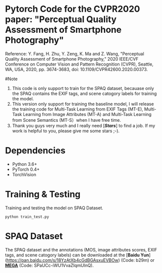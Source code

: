 # Pytorch Code for the CVPR2020 paper: "Perceptual Quality Assessment of Smartphone Photography"
Reference: Y. Fang, H. Zhu, Y. Zeng, K. Ma and Z. Wang, "Perceptual Quality Assessment of Smartphone Photography,"
2020 IEEE/CVF Conference on Computer Vision and Pattern Recognition (CVPR), Seattle, WA, USA, 2020, pp. 3674-3683, doi: 10.1109/CVPR42600.2020.00373.

#Note
1. This code is only support to train for the SPAQ dataset, becauase only the SPAQ contains the EXIF tags, and scene catogory labels for training the model.
2. This version only support for training the baseline model, I will release the training code for Multi-Task Learning from EXIF Tags (MT-E), Multi-Task Learning from Image Attributes (MT-A)
and Multi-Task Learning from Scene Semantics (MT-S）when I have free time.
3. Thank you guys very much and I really need [***Stars***] to find a job. If my work is helpful to you, please give me some stars ;-).

# Dependencies
- Python 3.6+
- PyTorch 0.4+
- TorchVision

# Training & Testing
Training and testing the model on SPAQ Dataset.
```
python train_test.py
```
# SPAQ Dataset
The SPAQ dataset and the annotations (MOS, image attributes scores, EXIF tags, and scene catogory labels) can be downloaded at the [**Baidu Yun**]
(https://pan.baidu.com/s/18YzAtXb4cGdBGAsxuEVBOw) (Code: b29m) or [**MEGA**](https://mega.nz/folder/SYwUkKjC) (Code: SPaUCc-iWU1VvaZIqmUlnQ).
